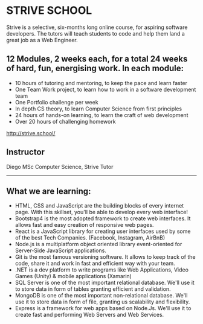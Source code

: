 # STRIVE SCHOOL

Strive is a selective, six-months long online course, for aspiring software developers.
The tutors will teach students to code and help them land a great job as a Web Engineer.

## 12 Modules, 2 weeks each, for a total 24 weeks of hard, fun, energising work. In each module:

- 10 hours of tutoring and mentoring, to keep the pace and learn faster
- One Team Work project, to learn how to work in a software development team
- One Portfolio challenge per week
- In depth CS theory, to learn Computer Science from first principles
- 24 hours of hands-on learning, to learn the craft of web development
- Over 20 hours of challenging homework

http://strive.school/

## Instructor

Diego
MSc Computer Science,
Strive Tutor

---

## What we are learning:

- HTML, CSS and JavaScript are the building blocks of every internet page. With this skillset, you'll be able to develop every web interface!
- Bootstrap4 is the most adopted framework to create web interfaces. It allows fast and easy creation of responsive web pages.
- React is a JavaScript library for creating user interfaces used by some of the best Tech Companies. (Facebook, Instagram, AirBnB)
- Node.js is a multiplatform object oriented library event-oriented for Server-Side JavaScript applications.
- Git is the most famous versioning software. It allows to keep track of the code, share it and work in fast and efficient way with your team.
- .NET is a dev platform to write programs like Web Applications, Video Games (Unity) & mobile applications (Xamarin)
- SQL Server is one of the most important relational database. We'll use it to store data in form of tables granting efficient and validation.
- MongoDB is one of the most important non-relational database. We'll use it to store data in form of file, granting us scalability and flexibility.
- Express is a framework for web apps based on Node.Js. We'll use it to create fast and performing Web Servers and Web Services.
